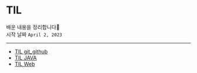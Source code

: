 # TIL

배운 내용을 정리합니다📝  
시작 날짜 `April 2, 2023`

---

- [TIL git_github](https://github.com/m2ri1/TIL/tree/main/git_github)
- [TIL JAVA](https://github.com/m2ri1/TIL/tree/main/JAVA)
- [TIL Web](https://github.com/m2ri1/TIL/tree/main/WEB)
